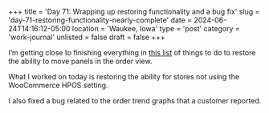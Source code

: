 +++
title = 'Day 71: Wrapping up restoring functionality and a bug fix'
slug = 'day-71-restoring-functionality-nearly-complete'
date = 2024-06-24T14:16:12-05:00
location = 'Waukee, Iowa'
type = 'post'
category = 'work-journal'
unlisted = false
draft = false
+++

I’m getting close to finishing everything in [this list](/day-69-restoring-functionality-continued/) of things to do to restore the ability to move panels in the order view.

What I worked on today is restoring the ability for stores not using the WooCommerce HPOS setting.

I also fixed a bug related to the order trend graphs that a customer reported.
